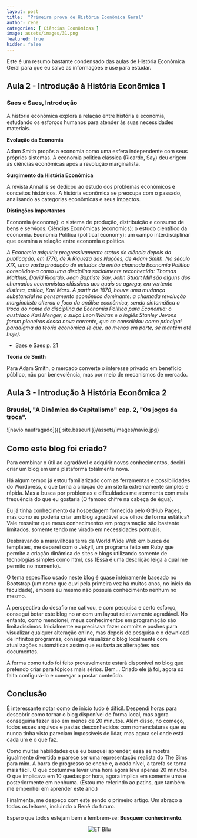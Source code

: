 ```yaml
---
layout: post
title:  "Primeira prova de História Econômica Geral"
author: rene
categories: [ Ciências Econômicas ]
image: assets/images/31.png
featured: true
hidden: false
---
```

Este é um resumo bastante condensado das aulas de História Econômica Geral para que eu salve as informações e use para estudar.

## Aula 2 - Introdução à História Econômica 1
### Saes e Saes, Introdução

A história econômica explora a relação entre história e economia, estudando os esforços humanos para atender às suas necessidades materiais.

**Evolução da Economia**

Adam Smith propôs a economia como uma esfera independente com seus próprios sistemas.
A economia política clássica (Ricardo, Say) deu origem às ciências econômicas após a revolução marginalista.

**Surgimento da História Econômica**

A revista Annallis se dedicou ao estudo dos problemas econômicos e conceitos históricos.
A história econômica se preocupa com o passado, analisando as categorias econômicas e seus impactos.

**Distinções Importantes**

Economia (economy): o sistema de produção, distribuição e consumo de bens e serviços.
Ciências Econômicas (economics): o estudo científico da economia.
Economia Política (political economy): um campo interdisciplinar que examina a relação entre economia e política.

*A Economia adquiriu progressivamente status de ciência depois da publicação, em 1776, de A Riqueza das Nações, de Adam Smith. No século XIX, uma vasta produção de estudos da então chamada Economia Política consolidou-a como uma disciplina socialmente reconhecida: Thomas Malthus, David Ricardo, Jean Baptiste Say, John Stuart Mill são alguns dos chamados economistas clássicos aos quais se agrega, em vertente distinta, crítica, Karl Marx. A partir de 1870, houve uma mudança substancial no pensamento econômico dominante: a chamada revolução marginalista alterou o foco da análise econômica, sendo sintomática a troca do nome da disciplina de Economia Política para Economia: o austríaco Karl Menger, o suíço Leon Walras e o inglês Stanley Jevons foram pioneiros dessa nova corrente, que se consolidou como principal paradigma da teoria econômica (e que, ao menos em parte, se mantém até hoje).*
- Saes e Saes p. 21

**Teoria de Smith**

Para Adam Smith, o mercado converte o interesse privado em benefício público, não por benevolência, mas por meio de mecanismos de mercado.


## Aula 3 - Introdução à História Econômica 2
### Braudel, "A Dinâmica do Capitalismo" cap. 2, "Os jogos da troca".

![navio naufragado]({{ site.baseurl }}/assets/images/navio.jpg)

## Como este blog foi criado?

Para combinar o útil ao agradável e adquirir novos conhecimentos, decidi criar um blog em uma plataforma totalmente nova.

Há algum tempo já estou familiarizado com as ferramentas e possibilidades do Wordpress, o que torna a criação de um site lá extremamente simples e rápida. Mas a busca por problemas e dificuldades me atormenta com mais frequência do que eu gostaria (O famoso chifre na cabeça de égua).

Eu já tinha conhecimento da hospedagem fornecida pelo GitHub Pages, mas como eu poderia criar um blog agradável aos olhos de forma estática? Vale ressaltar que meus conhecimentos em programação são bastante limitados, somente tendo me virado em necessidades pontuais.

Desbravando a maravilhosa terra da World Wide Web em busca de templates, me deparei com o Jekyll, um programa feito em Ruby que permite a criação dinâmica de sites e blogs utilizando somente de tecnologias simples como html, css (Essa é uma descrição leiga a qual me permito no momento).

O tema específico usado neste blog é quase inteiramente baseado no Bootstrap (um nome que ouvi pela primeira vez há muitos anos, no início da faculdade), embora eu mesmo não possuía conhecimento nenhum no mesmo.

A perspectiva do desafio me cativou, e com pesquisa e certo esforço, consegui botar este blog no ar com um layout relativamente agradável. No entanto, como mencionei, meus conhecimentos em programação são limitadíssimos. Inicialmente eu precisava fazer commits e pushes para visualizar qualquer alteração online, mas depois de pesquisa e o download de infinitos programas, consegui visualizar o blog localmente com atualizações automáticas assim que eu fazia as alterações nos documentos.

A forma como tudo foi feito provavelmente estará disponível no blog que pretendo criar para tópicos mais sérios. Bem... Criado ele já foi, agora só falta configurá-lo e começar a postar conteúdo.

## Conclusão

É interessante notar como de início tudo é difícil. Despendi horas para descobrir como tornar o blog disponível de forma local, mas agora conseguiria fazer isso em menos de 20 minutos. Além disso, no começo, todos esses arquivos e pastas desconhecidos com nomenclaturas que eu nunca tinha visto pareciam impossíveis de lidar, mas agora sei onde está cada um e o que faz.

Como muitas habilidades que eu busquei aprender, essa se mostra igualmente divertida e parece ser uma representação realista do The Sims para mim. A barra de progresso se enche e, a cada nível, a tarefa se torna mais fácil. O que costumava levar uma hora agora leva apenas 20 minutos. O que implicava em 10 quedas por hora, agora implica em somente uma e posteriormente em nenhuma. (Estou me referindo ao patins, que também me empenhei em aprender este ano.)

Finalmente, me despeço com este sendo o primeiro artigo. Um abraço a todos os leitores, incluindo o Renê do futuro. 

Espero que todos estejam bem e lembrem-se: **Busquem conhecimento**.

<div style="text-align:center;">
  <img src="{{ site.baseurl }}/assets/images/ET-Bilu.webp" alt="ET Bilu">
</div>
